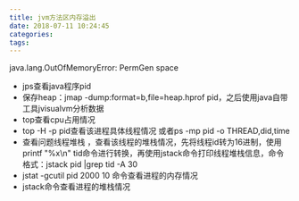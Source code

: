 ```yaml
---
title: jvm方法区内存溢出
date: 2018-07-11 10:24:45
categories:
tags:
---
```

java.lang.OutOfMemoryError: PermGen space

* jps查看java程序pid
* 保存heap：jmap -dump:format=b,file=heap.hprof pid，之后使用java自带工具jvisualvm分析数据
* top查看cpu占用情况
* top -H -p pid查看该进程具体线程情况 或者ps -mp pid -o THREAD,did,time
* 查看问题线程堆栈 ，查看该线程的堆栈情况，先将线程id转为16进制，使用printf "%x\n" tid命令进行转换，再使用jstack命令打印线程堆栈信息，命令格式：jstack pid |grep tid -A 30
* jstat -gcutil pid 2000 10 命令查看进程的内存情况
* jstack命令查看进程的堆栈情况